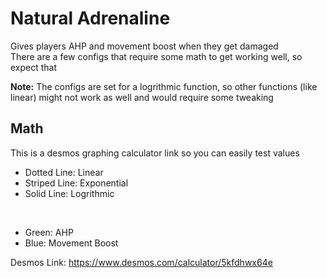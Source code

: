 # Natural Adrenaline
Gives players AHP and movement boost when they get damaged\
There are a few configs that require some math to get working well, so expect that

**Note:** The configs are set for a logrithmic function, so other functions (like linear) might not work as well and would require some tweaking

## Math
This is a desmos graphing calculator link so you can easily test values

- Dotted Line: Linear
- Striped Line: Exponential
- Solid Line: Logrithmic
<br/>

- Green: AHP
- Blue: Movement Boost

Desmos Link: https://www.desmos.com/calculator/5kfdhwx64e